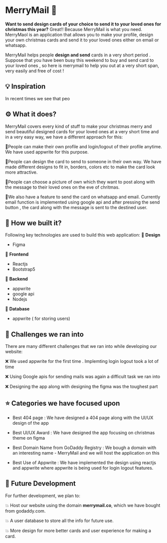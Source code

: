 # MerryMail 💌

**Want to send design cards of your choice to send it to your loved ones for christmas this year?** Great!! Because MerryMail is what you need.
MerryMaol is an application that allows you to make your profile, design your own christmas cards and send it to your loved ones either on email or whatsapp.

MerryMail helps people **design and send** cards in a very short period . Suppose that you have been busy this weekend to buy and send card to your loved ones , so here is merrymail to help you out at a very short span, very easily and free of cost !

## 💡 Inspiration

In recent times we see that peo

## ⚙️ What it does?
MerryMail covers every kind of stuff to make your christmas merry and send beautiful designed cards for your loved ones at a very short time and in a very easy way, we have a different approach for this:

🔦People can make their own profile and login/logout of their profile anytime. We have used appwrite for this purpose.

🔦People can design the card to send to someone in their own way. We have made different designs  to fit in, borders, colors etc to make the card look more attractive.

🔦People can choose a picture of own which they want to post along with the message to their loved ones on the eve of chritmas.

🔦We also have a feature to send the card on whatsapp and email. Currently email function is implemented using google api and after pressing the send button , the card along with the message is sent to the destined user.

## 🔧 How we built it?

Following key technologies are used to build this web application:
🦾 **Design**
* Figma

🦾 **Frontend**
* Reactjs
* Bootstrap5

🦾 **Backend**
* appwrite
* google api
* Nodejs

🦾 **Database**
* appwrite ( for storing users)

## 🏃 Challenges we ran into
There are many different challenges that we ran into while developing our website:

❌ We used appwrite for the first time . Implemting login logout took a lot of time

❌ Using Google apis for sending mails was again a difficult task we ran into

❌ Designing the app along with designing the figma was the toughest part

## ⭐ Categories we have focused upon

* Best 404 page : We have designed a 404 page along with the UI/UX design of the app

* Best UI/UX Award : We have designed the app focusing on christmas theme on figma

* Best Domain Name from GoDaddy Registry : We bough a domain with an interesting name - MerryMail and we will host the application on this

* Best Use of Appwrite : We have implemented the design using reactjs and appwrite where appwrite is being  used for login logout features.

## 🎯  Future Development

For further development, we plan to:

💥 Host our website using the domain **merrymail.co**, which we have bought from godaddy.com.

💥 A user database to store all the info for future use.

💥 More design for more better cards and user experience for making a card.
